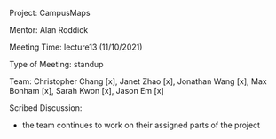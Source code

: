 Project: CampusMaps

Mentor: Alan Roddick

Meeting Time: lecture13 (11/10/2021)

Type of Meeting: standup

Team: Christopher Chang [x], Janet Zhao [x], Jonathan Wang [x], Max Bonham [x], Sarah Kwon [x], Jason Em [x]

Scribed Discussion:

* the team continues to work on their assigned parts of the project
